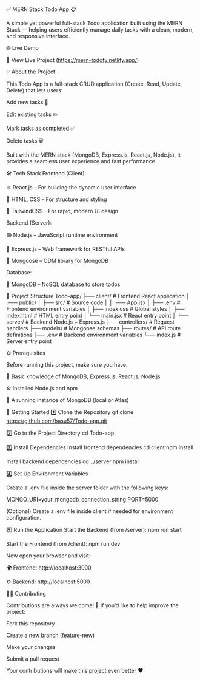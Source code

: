 ✅ MERN Stack Todo App 📋

A simple yet powerful full-stack Todo application built using the MERN Stack — helping users efficiently manage daily tasks with a clean, modern, and responsive interface.

🌐 Live Demo

🚀 View Live Project
 (https://mern-todofy.netlify.app/)

💡 About the Project

This Todo App is a full-stack CRUD application (Create, Read, Update, Delete) that lets users:

Add new tasks 📝

Edit existing tasks ✏️

Mark tasks as completed ✅

Delete tasks 🗑️

Built with the MERN stack (MongoDB, Express.js, React.js, Node.js), it provides a seamless user experience and fast performance.

🛠️ Tech Stack
Frontend (Client):

⚛️ React.js – For building the dynamic user interface

🎨 HTML, CSS – For structure and styling

🌈 TailwindCSS – For rapid, modern UI design

Backend (Server):

🟢 Node.js – JavaScript runtime environment

🚀 Express.js – Web framework for RESTful APIs

🧩 Mongoose – ODM library for MongoDB

Database:

🍃 MongoDB – NoSQL database to store todos

📂 Project Structure
Todo-app/
├── client/                      # Frontend React application
│   ├── public/
│   ├── src/                     # Source code
│   │   └── App.jsx
│   ├── .env                     # Frontend environment variables
│   ├── index.css                # Global styles
│   ├── index.html               # HTML entry point
│   └── main.jsx                 # React entry point
│
└── server/                      # Backend Node.js + Express.js
    ├── controllers/             # Request handlers
    ├── models/                  # Mongoose schemas
    ├── routes/                  # API route definitions
    ├── .env                     # Backend environment variables
    └── index.js                 # Server entry point

⚙️ Prerequisites

Before running this project, make sure you have:

🧠 Basic knowledge of MongoDB, Express.js, React.js, Node.js

⚙️ Installed Node.js and npm

🍃 A running instance of MongoDB (local or Atlas)

🚀 Getting Started
1️⃣ Clone the Repository
git clone https://github.com/basu57/Todo-app.git

2️⃣ Go to the Project Directory
cd Todo-app

3️⃣ Install Dependencies
Install frontend dependencies
cd client
npm install

Install backend dependencies
cd ../server
npm install

4️⃣ Set Up Environment Variables

Create a .env file inside the server folder with the following keys:

MONGO_URI=your_mongodb_connection_string
PORT=5000


(Optional) Create a .env file inside client if needed for environment configuration.

5️⃣ Run the Application
Start the Backend (from /server):
npm run start

Start the Frontend (from /client):
npm run dev


Now open your browser and visit:

🌍 Frontend: http://localhost:3000

⚙️ Backend: http://localhost:5000

🧑‍💻 Contributing

Contributions are always welcome! 🎉
If you’d like to help improve the project:

Fork this repository

Create a new branch (feature-new)

Make your changes

Submit a pull request

Your contributions will make this project even better ❤️
